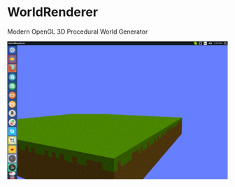 # WorldRenderer
Modern OpenGL 3D Procedural World Generator

![Screenshot](https://raw.githubusercontent.com/twetzel59/craftng.github.io/master/WorldRenderer0.png)
